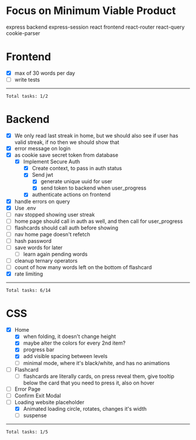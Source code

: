 # Focus on Minimum Viable Product
express backend
express-session
react frontend
react-router
react-query
cookie-parser

# Frontend
- [x] max of 30 words per day
- [ ] write tests
---
`Total tasks: 1/2`

# Backend
- [x] We only read last streak in home, but we should also see
    if user has valid streak, if no then we should show that
- [x] error message on login
- [x] as cookie save secret token from database
    - [x] Implement Secure Auth
        - [x] Create context, to pass in auth status
        - [x] Send jwt
            - [x] generate unique uuid for user
            - [x] send token to backend when user_progress
        - [x] authenticate actions on frontend
- [x] handle errors on query
- [x] Use .env
- [ ] nav stopped showing user streak
- [ ] home page should call in auth as well, and then call for user_progress
- [ ] flashcards should call auth before showing
- [ ] nav home page doesn't refetch
- [ ] hash password
- [ ] save words for later
    - [ ] learn again pending words
- [ ] cleanup ternary operators
- [ ] count of how many words left on the bottom of flashcard
- [x] rate limiting
---
`Total tasks: 6/14`

# CSS
- [x] Home
    - [x] when folding, it doesn't change height
    - [x] maybe alter the colors for every 2nd item?
    - [x] progress bar
    - [x] add visible spacing between levels
    - [ ] minimal mode, where it's black/white, and has no animations
- [ ] Flashcard
    - [ ] flashcards are literally cards, on press reveal them, give tooltip below the card that you need to press it, also on hover
- [ ] Error Page
- [ ] Confirm Exit Modal
- [ ] Loading website placeholder
    - [x] Animated loading circle, rotates, changes it's width
    - [ ] suspense
---
`Total tasks: 1/5`
